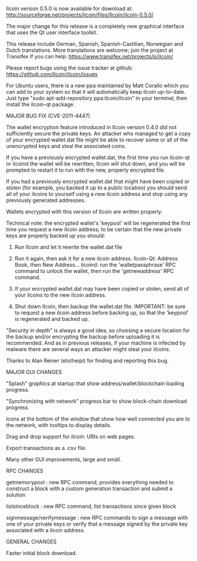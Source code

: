 Ilcoin version 0.5.0 is now available for download at:
http://sourceforge.net/projects/ilcoin/files/Ilcoin/ilcoin-0.5.0/

The major change for this release is a completely new graphical interface that uses the Qt user interface toolkit.

This release include German, Spanish, Spanish-Castilian, Norwegian and Dutch translations. More translations are welcome; join the project at Transifex if you can help:
https://www.transifex.net/projects/p/ilcoin/

Please report bugs using the issue tracker at github:
https://github.com/ilcoin/ilcoin/issues

For Ubuntu users, there is a new ppa maintained by Matt Corallo which you can add to your system so that it will automatically keep ilcoin up-to-date.  Just type "sudo apt-add-repository ppa:ilcoin/ilcoin" in your terminal, then install the ilcoin-qt package.

MAJOR BUG FIX  (CVE-2011-4447)

The wallet encryption feature introduced in Ilcoin version 0.4.0 did not sufficiently secure the private keys. An attacker who
managed to get a copy of your encrypted wallet.dat file might be able to recover some or all of the unencrypted keys and steal the
associated coins.

If you have a previously encrypted wallet.dat, the first time you run ilcoin-qt or ilcoind the wallet will be rewritten, Ilcoin will
shut down, and you will be prompted to restart it to run with the new, properly encrypted file.

If you had a previously encrypted wallet.dat that might have been copied or stolen (for example, you backed it up to a public
location) you should send all of your ilcoins to yourself using a new ilcoin address and stop using any previously generated addresses.

Wallets encrypted with this version of Ilcoin are written properly.

Technical note: the encrypted wallet's 'keypool' will be regenerated the first time you request a new ilcoin address; to be certain that the
new private keys are properly backed up you should:

1. Run Ilcoin and let it rewrite the wallet.dat file

2. Run it again, then ask it for a new ilcoin address.
Ilcoin-Qt: Address Book, then New Address...
ilcoind: run the 'walletpassphrase' RPC command to unlock the wallet,  then run the 'getnewaddress' RPC command.

3. If your encrypted wallet.dat may have been copied or stolen, send  all of your ilcoins to the new ilcoin address.

4. Shut down Ilcoin, then backup the wallet.dat file.
IMPORTANT: be sure to request a new ilcoin address before backing up, so that the 'keypool' is regenerated and backed up.

"Security in depth" is always a good idea, so choosing a secure location for the backup and/or encrypting the backup before uploading it is recommended. And as in previous releases, if your machine is infected by malware there are several ways an attacker might steal your ilcoins.

Thanks to Alan Reiner (etotheipi) for finding and reporting this bug.

MAJOR GUI CHANGES

"Splash" graphics at startup that show address/wallet/blockchain loading progress.

"Synchronizing with network" progress bar to show block-chain download progress.

Icons at the bottom of the window that show how well connected you are to the network, with tooltips to display details.

Drag and drop support for ilcoin: URIs on web pages.

Export transactions as a .csv file.

Many other GUI improvements, large and small.

RPC CHANGES

getmemorypool : new RPC command, provides everything needed to construct a block with a custom generation transaction and submit a solution

listsinceblock : new RPC command, list transactions since given block

signmessage/verifymessage : new RPC commands to sign a message with one of your private keys or verify that a message signed by the private key associated with a ilcoin address.

GENERAL CHANGES

Faster initial block download.
